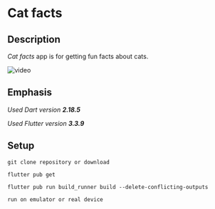 # Cat facts

## Description

_Cat facts_ app is for getting fun facts about cats.

![video](https://user-images.githubusercontent.com/59318612/206151934-8f2dd667-d1ab-4615-8a36-9593897ab167.jpg)


## Emphasis
_Used Dart version **2.18.5**_

_Used Flutter version **3.3.9**_

## Setup
``` git clone repository or download ```

``` flutter pub get ```

``` flutter pub run build_runner build --delete-conflicting-outputs ```

``` run on emulator or real device ```

